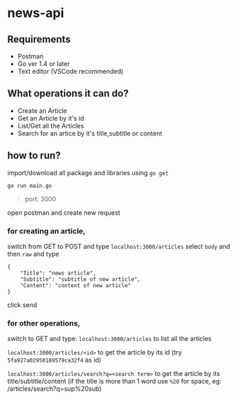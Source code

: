 # news-api

## Requirements
- Postman
- Go ver 1.4 or later
- Text editor (VSCode recommended)

## What operations it can do?
- Create an Article
- Get an Article by it's id
- List/Get all the Articles
- Search for an artice by it's title,subtitle or content

## how to run?
import/download all package and libraries using `go get`
``` 
go run main.go
```
> port: 3000

open postman and create new request

### for creating an article, 
switch from GET to POST and type `localhost:3000/articles`
select `body` and then `raw` and type
```
{
	"Title": "news article",
	"Subtitle": "subtitle of new article",
	"Content": "content of new article"
}
```
click send

### for other operations,
switch to GET and type:
`localhost:3000/articles` to list all the articles

`localhost:3000/articles/<id>` to get the article by its id (try `5fa927a02950189579ca32f4` as id)

`localhost:3000/articles/search?q=<search term>` to get the article by its title/subtitle/content (if the title is more than 1 word use `%20` for space, eg: /articles/search?q=sup%20sub)
